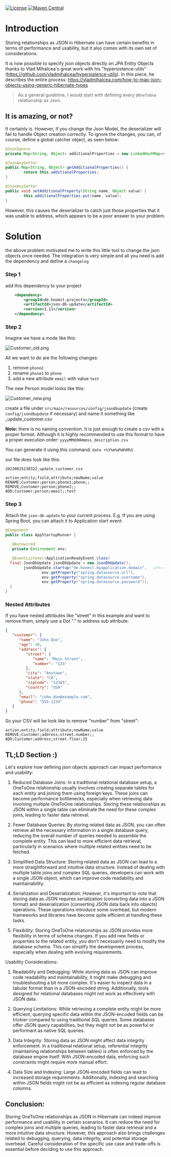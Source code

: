 [![License](https://img.shields.io/github/license/hoomb/json-db-update.svg)](https://raw.githubusercontent.com/hoomb/json-db-update/master/LICENSE)
[![Maven Central](https://img.shields.io/maven-central/v/de.hoomit.projects/json-db-update.svg)](https://central.sonatype.com/artifact/de.hoomit.projects/json-db-update/)

# Introduction

Storing relationships as JSON in Hibernate can have certain benefits in terms of performance and usability, but it also comes with its own set of considerations. 

It is now possible to specify json objects directly on JPA Entity Objects thanks to Vlad Mihalcea's great work with his "hypersistence-utils" (https://github.com/vladmihalcea/hypersistence-utils).
In this piece, he describes the entire process: https://vladmihalcea.com/how-to-map-json-objects-using-generic-hibernate-types

> As a general guideline, I would start with defining every `@OneToOne` relationship as Json.

## It is amazing, or not?

It certainly is. However, if you change the Json Model, the deserializer will fail to handle Object creation correctly. To ignore the changes, you can, of course, define a global catcher object, as seen below:

```java
@JsonIgnore
private Map<String, Object> additionalProperties = new LinkedHashMap<>();

@JsonAnyGetter
public Map<String, Object> getAdditionalProperties() {
        return this.additionalProperties;
}

@JsonAnySetter
public void setAdditionalProperty(String name, Object value) {
        this.additionalProperties.put(name, value);
}
```

However, this causes the deserializer to catch just those properties that it was unable to address, which appears to be a poor answer to your problem.

# Solution

the above problem motivated me to write this little tool to change the json objects once needed. 
The integration is very simple and all you need is add the dependency and define a `changelog`

### Step 1

add this dependency to your project

```xml
    <dependency>
        <groupId>de.hoomit.projects</groupId>
        <artifactId>json-db-update</artifactId>
        <version>1.11</version>
    </dependency>
```

### Step 2

Imagine we have a mode like this:

![Customer_old.png](.github%2FCustomer_old.png)


All we want to do are the following changes:

1. remove `phone2`
2. rename `phone1` to `phone`
3. add a new attribute `email` with value `test`

The new Person model looks like this:

![Customer_new.png](.github%2FCustomer_new.png)


create a file under `src/main/resources/config/jsondbupdate` (create `config/jsondbupdate` if necessary) and name it something like <timestamp>_update_customer.csv

**Note:** there is no naming convention. It is just enough to create a csv with a proper format. Although it is highly recommended to use this format to have a proper execution order:
`yyyyMMddHHmmss_description.csv`

You can generate it using this command:
`date +%Y%m%d%H%M%S`

our file does look like this:

`20230825230322_update_customer.csv`

```csv
action;entity;field;attribute;newName;value
RENAME;Customer;person;phone1;phone;;
REMOVE;Customer;person;phone2;;
ADD;Customer;person;email;;test
```

### Step 3

Attach the `json-db-update` to your current process. E.g. If you are using Spring Boot, you can attach it to Application start event:

```java
@Component
public class AppStartupRunner {
   
   @Autowired 
   private Environment env;

   @EventListener(ApplicationReadyEvent.class)
  final JsonDbUpdate jsonDbUpdate = new JsonDbUpdate();
        jsonDbUpdate.startup("de.hoomit.myapplication.domain",   //<---- this is the package where you keep your entities
                env.getProperty("spring.datasource.url"),
                env.getProperty("spring.datasource.username"),
                env.getProperty("spring.datasource.password"));
  }
}
```

### Nested Attributes
If you have nested attributes like "street" in this example and want to remove them, simply use a Dot "." to address sub attribute:

```json
{
   "customer": {
      "name": "John Doe",
      "age": 30,
      "address": {
         "street": {
            "name": "Main Street",
            "number": "123"
         },
         "city": "Anytown",
         "state": "CA",
         "zipCode": "12345",
         "country": "USA"
      },
      "email": "john.doe@example.com",
      "phone": "555-1234"
   }
}
```
So your CSV will be look like to remove "number" from "street":

```csv
action;entity;field;attribute;newName;value
REMOVE;Customer;address;street.number;;
ADD;Customer;address;street.floor;15
```

## TL;LD Section :)

Let's explore how defining json objects approach can impact performance and usability:

1. Reduced Database Joins:
   In a traditional relational database setup, a OneToOne relationship usually involves creating separate tables for each entity and joining them using foreign keys. These joins can become performance bottlenecks, especially when retrieving data involving multiple OneToOne relationships. Storing these relationships as JSON within a single table can eliminate the need for these complex joins, leading to faster data retrieval.

2. Fewer Database Queries:
   By storing related data as JSON, you can often retrieve all the necessary information in a single database query, reducing the overall number of queries needed to assemble the complete entity. This can lead to more efficient data retrieval, particularly in scenarios where multiple related entities need to be fetched.

3. Simplified Data Structure:
   Storing related data as JSON can lead to a more straightforward and intuitive data structure. Instead of dealing with multiple table joins and complex SQL queries, developers can work with a single JSON object, which can improve code readability and maintainability.

4. Serialization and Deserialization:
   However, it's important to note that storing data as JSON requires serialization (converting data into a JSON format) and deserialization (converting JSON data back into objects) operations. These operations introduce some overhead, but modern frameworks and libraries have become quite efficient at handling these tasks.

5. Flexibility:
   Storing OneToOne relationships as JSON provides more flexibility in terms of schema changes. If you add new fields or properties to the related entity, you don't necessarily need to modify the database schema. This can simplify the development process, especially when dealing with evolving requirements.

Usability Considerations:

1. Readability and Debugging:
   While storing data as JSON can improve code readability and maintainability, it might make debugging and troubleshooting a bit more complex. It's easier to inspect data in a tabular format than in a JSON-encoded string. Additionally, tools designed for relational databases might not work as effectively with JSON data.

2. Querying Limitations:
   While retrieving a complete entity might be more efficient, querying specific data within the JSON-encoded fields can be trickier compared to using traditional SQL queries. Some databases offer JSON query capabilities, but they might not be as powerful or performant as native SQL queries.

3. Data Integrity:
   Storing data as JSON might affect data integrity enforcement. In a traditional relational setup, referential integrity (maintaining relationships between tables) is often enforced by the database engine itself. With JSON-encoded data, enforcing such constraints might require more manual effort.

4. Data Size and Indexing:
   Large JSON-encoded fields can lead to increased storage requirements. Additionally, indexing and searching within JSON fields might not be as efficient as indexing regular database columns.

## Conclusion:

Storing OneToOne relationships as JSON in Hibernate can indeed improve performance and usability in certain scenarios. It can reduce the need for complex joins and multiple queries, leading to faster data retrieval and a more intuitive data structure. However, this approach also brings challenges related to debugging, querying, data integrity, and potential storage overhead. Careful consideration of the specific use case and trade-offs is essential before deciding to use this approach.

